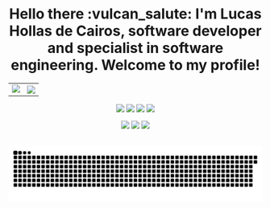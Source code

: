 <div align="center">
<h1>Hello there :vulcan_salute: I'm Lucas Hollas de Cairos, software developer and specialist in software engineering. Welcome to my profile!</h1>
 
<table>
  <tr>
    <td><img src="https://github-readme-stats-sigma-five.vercel.app/api?username=lucashollas&show_icons=true&theme=transparent&locale=en"/></td>
    <td><img align="center" src="https://github-readme-streak-stats.herokuapp.com/?user=lucashollas&theme=transparent"/></td>
  </tr>
</table>
  
</div>
<div align="left">
  <div align="center" style="display: inline_block;">
    <img align="center" src="https://img.shields.io/badge/iOS-000000?style=for-the-badge&logo=ios&logoColor=white">
    <img align="center" src="https://img.shields.io/badge/Swift-FA7343?style=for-the-badge&logo=swift&logoColor=white">
    <img align="center" src="https://img.shields.io/badge/JavaScript-323330?style=for-the-badge&logo=javascript&logoColor=F7DF1E">
    <img align="center" src="https://img.shields.io/badge/Angular-DD0031?style=for-the-badge&logo=angular&logoColor=white">
  </div>  
</div> 
<br>
  <div align="center" style="display: inline_block;">
  <a align="center" href="https://instagram.com/lucashollas" target="_blank"><img src="https://img.shields.io/badge/-Instagram-%23E4405F?style=for-the-badge&logo=instagram&logoColor=white" target="_blank"></a>
  <a align="center" href = "mailto:devlucashollas@gmail.com"><img src="https://img.shields.io/badge/-Gmail-%23333?style=for-the-badge&logo=gmail&logoColor=white" target="_blank"></a>
  <a align="center" href="https://www.linkedin.com/in/lucashollasdecairos/" target="_blank"><img src="https://img.shields.io/badge/-LinkedIn-%230077B5?style=for-the-badge&logo=linkedin&logoColor=white" target="_blank"></a> 
</div>
 
 <br>

  ![Snake animation](https://github.com/lucashollas/lucashollas/blob/output/github-contribution-grid-snake.svg)



